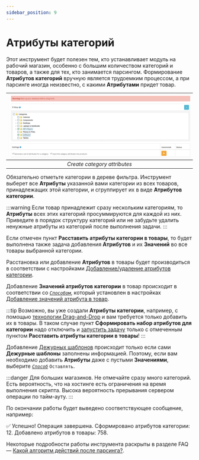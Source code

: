 ```yaml
---
sidebar_position: 9
---
```


# Атрибуты категорий

Этот инструмент будет полезен тем, кто устанавливает модуль на рабочий магазин, особенно с большим количеством категорий и товаров, а также для тех, кто занимается парсингом. Формирование **Атрибутов категорий** вручную является трудоемким процессом, а при парсинге иногда неизвестно, с какими **Атрибутами** придет товар.

| ![Category attributes](/img/tutorial/tools_category_settings.png) |
|:--:|
| *Create category attributes* |

Обязательно отметьте категории в дереве фильтра. Инструмент выберет все **Атрибуты** указанной вами категории из всех товаров, принадлежащих этой категории, и сгруппирует их в виде **Атрибутов категории**.

:::warning
Если товар принадлежит сразу нескольким категориям, то **Атрибуты** всех этих категорий просуммируются для каждой из них. Приведите в порядок структуру категорий или не забудьте удалить ненужные атрибуты из категорий после выполнения задачи.
:::

Если отмечен пункт **Расставить атрибуты категории в товары**, то будет выполнена также задача добавления **Атрибутов** и их **Значений** во все товары выбранной категории.

Расстановка или добавление **Атрибутов** в товары будет производиться в соответствии с настройками [Добавление/удаление атрибутов категории](/settings/category.md).

Добавление **Значений атрибутов категории** в товар происходит в соответствии со [*`Способом`*](/settings/product.md), который установлен в настройках [Добавление значений атрибута в товар](/settings/product.md).

:::tip
Возможно, вы уже создали **Атрибуты категории**, например, с помощью [технологии Drag-and-Drop](/module-features/category-attributes.md) и вам требуется только добавить их в товары. В таком случае пункт **Сформировать набор атрибутов для категории** надо отключить и [запустить задачу](/tools/settings-and-launch.md) только с отмеченным пунктом **Расставить атрибуты категории в товары**!
:::

Добавление [Дежурных шаблонов](/general-info/duty.md) происходит только если сами **Дежурные шаблоны** заполнены информацией. Поэтому, если вам необходимо добавить **Атрибуты** даже с пустыми **Значениями**, выберите [*`Способ`*](/settings/product.md) `Оставлять`.

:::danger
Для больших магазинов.
Не отмечайте сразу много категорий. Есть вероятность, что на хостинге есть ограничения на время выполнения скрипта. Высока вероятность прерывания сервером операции по тайм-ауту.
:::

По окончании работы будет выведено соответствующее сообщение, например:

✅ Успешно! Операция завершена. Сформировано атрибутов категории: 12. Добавлено атрибутов в товары: 758.

Некоторые подробности работы инструмента раскрыты в разделе FAQ — [Какой алгоритм действий после парсинга?](/faq/after-parsing.md).
